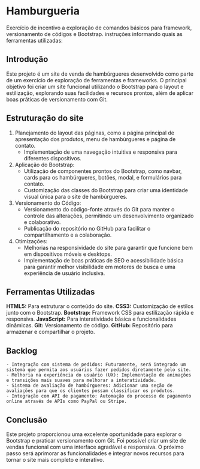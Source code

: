 # Hamburgueria
Exercício de incentivo a exploração de comandos básicos para framework, versionamento de códigos e Bootstrap. instruções informando quais as ferramentas utilizadas:
## Introdução
Este projeto é um site de venda de hambúrgueres desenvolvido como parte de um exercício de exploração de ferramentas e frameworks. O principal objetivo foi criar um site funcional utilizando o Bootstrap para o layout e estilização, explorando suas facilidades e recursos prontos, além de aplicar boas práticas de versionamento com Git.
## Estruturação do site

1. Planejamento do layout das páginas, como a página principal de apresentação dos produtos, menu de hambúrgueres e página de contato.
    -  Implementação de uma navegação intuitiva e responsiva para diferentes dispositivos.
2. Aplicação do Bootstrap:
    - Utilização de componentes prontos do Bootstrap, como navbar, cards para os hambúrgueres, botões, modal, e formulários para contato.
    - Customização das classes do Bootstrap para criar uma identidade visual única para o site de hambúrgueres.
3. Versionamento do Código:
    - Versionamento do código-fonte através do Git para manter o controle das alterações, permitindo um desenvolvimento organizado e colaborativo.
    - Publicação do repositório no GitHub para facilitar o compartilhamento e a colaboração.
4. Otimizações:
    - Melhorias na responsividade do site para garantir que funcione bem em dispositivos móveis e desktops.
    - Implementação de boas práticas de SEO e acessibilidade básica para garantir melhor visibilidade em motores de busca e uma experiência de usuário inclusiva.
## Ferramentas Utilizadas
**HTML5:** Para estruturar o conteúdo do site.
**CSS3:** Customização de estilos junto com o Bootstrap.
**Bootstrap:** Framework CSS para estilização rápida e responsiva.
**JavaScript:** Para interatividade básica e funcionalidades dinâmicas.
**Git:** Versionamento de código.
**GitHub:** Repositório para armazenar e compartilhar o projeto.
## Backlog
    - Integração com sistema de pedidos: Futuramente, será integrado um sistema que permita aos usuários fazer pedidos diretamente pelo site.
    - Melhoria na experiência do usuário (UX): Implementação de animações e transições mais suaves para melhorar a interatividade.
    - Sistema de avaliação de hambúrgueres: Adicionar uma seção de avaliações para que os clientes possam classificar os produtos.
    - Integração com API de pagamento: Automação do processo de pagamento online através de APIs como PayPal ou Stripe.
## Conclusão
Este projeto proporcionou uma excelente oportunidade para explorar o Bootstrap e praticar versionamento com Git. Foi possível criar um site de vendas funcional com uma interface agradável e responsiva. O próximo passo será aprimorar as funcionalidades e integrar novos recursos para tornar o site mais completo e interativo.


